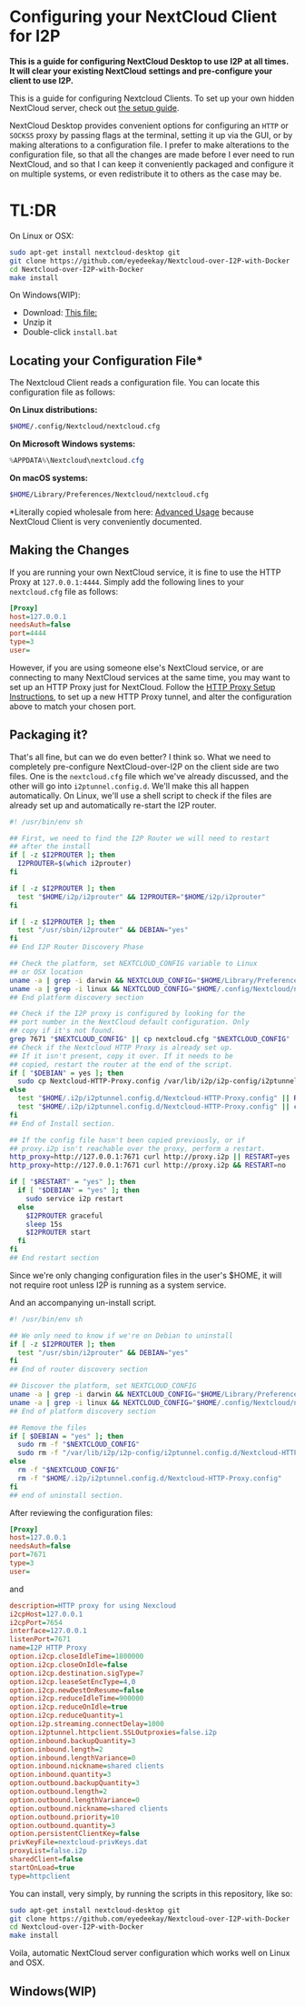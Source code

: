 Configuring your NextCloud Client for I2P
=========================================

**This is a guide for configuring NextCloud Desktop to use**
**I2P at all times. It will clear your existing NextCloud**
**settings and pre-configure your client to use I2P.**

This is a guide for configuring Nextcloud Clients. To set up
your own hidden NextCloud server, check out [the setup guide](index.html).

NextCloud Desktop provides convenient options for configuring
an `HTTP` or `SOCKS5` proxy by passing flags at the terminal,
setting it up via the GUI, or by making alterations to a
configuration file. I prefer to make alterations to the
configuration file, so that all the changes are made before I
ever need to run NextCloud, and so that I can keep it conveniently
packaged and configure it on multiple systems, or even redistribute
it to others as the case may be.

TL:DR
=====

On Linux or OSX:

```bash
sudo apt-get install nextcloud-desktop git
git clone https://github.com/eyedeekay/Nextcloud-over-I2P-with-Docker
cd Nextcloud-over-I2P-with-Docker
make install
```

On Windows(WIP):

 - Download: [This file:](https://github.com/eyedeekay/Nextcloud-over-I2P-on-Docker/archive/refs/heads/main.zip)
 - Unzip it
 - Double-click `install.bat`

Locating your Configuration File*
---------------------------------

The Nextcloud Client reads a configuration file. You can locate
this configuration file as follows:

**On Linux distributions:**

```bash
$HOME/.config/Nextcloud/nextcloud.cfg
```

**On Microsoft Windows systems:**

```powershell
%APPDATA%\Nextcloud\nextcloud.cfg
```

**On macOS systems:**

```bash
$HOME/Library/Preferences/Nextcloud/nextcloud.cfg 
```

*Literally copied wholesale from here: [Advanced Usage](https://docs.nextcloud.com/desktop/2.6/advancedusage.html)
because NextCloud Client is very conveniently documented.

Making the Changes
------------------

If you are running your own NextCloud service, it is fine to use
the HTTP Proxy at `127.0.0.1:4444`. Simply add the following lines
to your `nextcloud.cfg` file as follows:

```ini
[Proxy]
host=127.0.0.1
needsAuth=false
port=4444
type=3
user=
```

However, if you are using someone else's NextCloud service, or are
connecting to many NextCloud services at the same time, you may
want to set up an HTTP Proxy just for NextCloud. Follow the [HTTP Proxy Setup Instructions](https://eyedeekay.github.io/HTTP-Proxy-For-Your-Application),
to set up a new HTTP Proxy tunnel, and alter the configuration
above to match your chosen port.

Packaging it?
-------------

That's all fine, but can we do even better? I think so. What we need
to completely pre-configure NextCloud-over-I2P on the client side
are two files. One is the `nextcloud.cfg` file which we've already
discussed, and the other will go into `i2ptunnel.config.d`. We'll make
this all happen automatically. On Linux, we'll use a shell script to
check if the files are already set up and automatically re-start the
I2P router.

```bash
#! /usr/bin/env sh

## First, we need to find the I2P Router we will need to restart
## after the install
if [ -z $I2PROUTER ]; then
  I2PROUTER=$(which i2prouter)
fi

if [ -z $I2PROUTER ]; then
  test "$HOME/i2p/i2prouter" && I2PROUTER="$HOME/i2p/i2prouter"
fi

if [ -z $I2PROUTER ]; then
  test "/usr/sbin/i2prouter" && DEBIAN="yes"
fi
## End I2P Router Discovery Phase

## Check the platform, set NEXTCLOUD_CONFIG variable to Linux
## or OSX location
uname -a | grep -i darwin && NEXTCLOUD_CONFIG="$HOME/Library/Preferences/Nextcloud/nextcloud.cfg"
uname -a | grep -i linux && NEXTCLOUD_CONFIG="$HOME/.config/Nextcloud/nextcloud.cfg"
## End platform discovery section

## Check if the I2P proxy is configured by looking for the 
## port number in the NextCloud default configuration. Only
## copy if it's not found.
grep 7671 "$NEXTCLOUD_CONFIG" || cp nextcloud.cfg "$NEXTCLOUD_CONFIG"
## Check if the Nextcloud HTTP Proxy is already set up.
## If it isn't present, copy it over. If it needs to be
## copied, restart the router at the end of the script.
if [ "$DEBIAN" = yes ]; then
  sudo cp Nextcloud-HTTP-Proxy.config /var/lib/i2p/i2p-config/i2ptunnel.config.d/Nextcloud-HTTP-Proxy.config
else
  test "$HOME/.i2p/i2ptunnel.config.d/Nextcloud-HTTP-Proxy.config" || RESTART=yes
  test "$HOME/.i2p/i2ptunnel.config.d/Nextcloud-HTTP-Proxy.config" || cp Nextcloud-HTTP-Proxy.config "$HOME/.i2p/i2ptunnel.config.d/Nextcloud-HTTP-Proxy.config"
fi
## End of Install section.

## If the config file hasn't been copied previously, or if
## proxy.i2p isn't reachable over the proxy, perform a restart.
http_proxy=http://127.0.0.1:7671 curl http://proxy.i2p || RESTART=yes
http_proxy=http://127.0.0.1:7671 curl http://proxy.i2p && RESTART=no

if [ "$RESTART" = "yes" ]; then
  if [ "$DEBIAN" = "yes" ]; then
    sudo service i2p restart
  else
    $I2PROUTER graceful
    sleep 15s
    $I2PROUTER start
  fi
fi
## End restart section
```

Since we're only changing configuration files in the user's $HOME,
it will not require root unless I2P is running as a system service.

And an accompanying un-install script.

```sh
#! /usr/bin/env sh

## We only need to know if we're on Debian to uninstall
if [ -z $I2PROUTER ]; then
  test "/usr/sbin/i2prouter" && DEBIAN="yes"
fi
## End of router discovery section

## Discover the platform, set NEXTCLOUD_CONFIG
uname -a | grep -i darwin && NEXTCLOUD_CONFIG="$HOME/Library/Preferences/Nextcloud/nextcloud.cfg"
uname -a | grep -i linux && NEXTCLOUD_CONFIG="$HOME/.config/Nextcloud/nextcloud.cfg"
## End of platform discovery section

## Remove the files
if [ $DEBIAN = "yes" ]; then
  sudo rm -f "$NEXTCLOUD_CONFIG"
  sudo rm -f "/var/lib/i2p/i2p-config/i2ptunnel.config.d/Nextcloud-HTTP-Proxy.config"
else
  rm -f "$NEXTCLOUD_CONFIG"
  rm -f "$HOME/.i2p/i2ptunnel.config.d/Nextcloud-HTTP-Proxy.config"
fi
## end of uninstall section.
```

After reviewing the configuration files:

```ini
[Proxy]
host=127.0.0.1
needsAuth=false
port=7671
type=3
user=
```

and

```ini
description=HTTP proxy for using Nexcloud
i2cpHost=127.0.0.1
i2cpPort=7654
interface=127.0.0.1
listenPort=7671
name=I2P HTTP Proxy
option.i2cp.closeIdleTime=1800000
option.i2cp.closeOnIdle=false
option.i2cp.destination.sigType=7
option.i2cp.leaseSetEncType=4,0
option.i2cp.newDestOnResume=false
option.i2cp.reduceIdleTime=900000
option.i2cp.reduceOnIdle=true
option.i2cp.reduceQuantity=1
option.i2p.streaming.connectDelay=1000
option.i2ptunnel.httpclient.SSLOutproxies=false.i2p
option.inbound.backupQuantity=3
option.inbound.length=2
option.inbound.lengthVariance=0
option.inbound.nickname=shared clients
option.inbound.quantity=3
option.outbound.backupQuantity=3
option.outbound.length=2
option.outbound.lengthVariance=0
option.outbound.nickname=shared clients
option.outbound.priority=10
option.outbound.quantity=3
option.persistentClientKey=false
privKeyFile=nextcloud-privKeys.dat
proxyList=false.i2p
sharedClient=false
startOnLoad=true
type=httpclient
```

You can install, very simply, by running the scripts in this
repository, like so:

```bash
sudo apt-get install nextcloud-desktop git
git clone https://github.com/eyedeekay/Nextcloud-over-I2P-with-Docker
cd Nextcloud-over-I2P-with-Docker
make install
```

Voila, automatic NextCloud server configuration which works well on Linux
and OSX.

Windows(WIP)
------------

